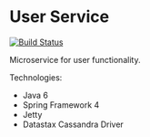 # User Service

[![Build Status](https://travis-ci.org/colinbut/user-service.svg?branch=master)](https://travis-ci.org/colinbut/user-service)

Microservice for user functionality. 

Technologies:

+ Java 6
+ Spring Framework 4
+ Jetty
+ Datastax Cassandra Driver
